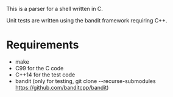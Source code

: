 This is a parser for a shell written in C.

Unit tests are written using the bandit framework requiring C++.

Requirements
============

- make
- C99 for the C code
- C++14 for the test code
- bandit (only for testing, git clone --recurse-submodules https://github.com/banditcpp/bandit)
